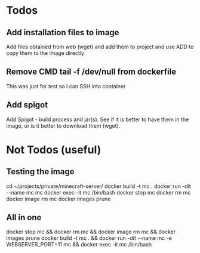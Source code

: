 # Todos

## Add installation files to image
Add files obtained from web (wget) and add them to project and use ADD to copy them to the image directly

## Remove CMD tail -f /dev/null from dockerfile
This was just for test so I can SSH into container

## Add spigot
Add Spigot - build process and jar(s). See if it is better to have them in the image, or is it better to download them (wget).

# Not Todos (useful)
## Testing the image
cd ~/projects/private/minecraft-server/
docker build -t mc .
docker run -dit --name mc mc
docker exec -it mc /bin/bash
docker stop mc
docker rm mc
docker image rm mc
docker images prune

## All in one
docker stop mc && docker rm mc && docker image rm mc && docker images prune
docker build -t mc . && docker run -dit --name mc -e WEBSERVER_PORT=11 mc && docker exec -it mc /bin/bash

